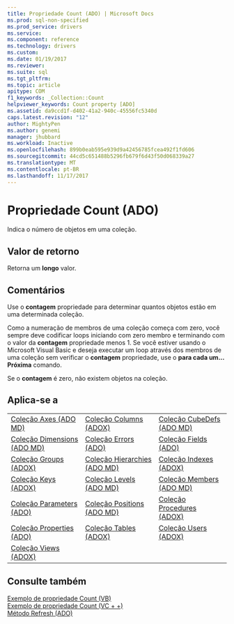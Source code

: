 ```yaml
---
title: Propriedade Count (ADO) | Microsoft Docs
ms.prod: sql-non-specified
ms.prod_service: drivers
ms.service: 
ms.component: reference
ms.technology: drivers
ms.custom: 
ms.date: 01/19/2017
ms.reviewer: 
ms.suite: sql
ms.tgt_pltfrm: 
ms.topic: article
apitype: COM
f1_keywords: _Collection::Count
helpviewer_keywords: Count property [ADO]
ms.assetid: da9ccd1f-d402-41a2-940c-45556fc5340d
caps.latest.revision: "12"
author: MightyPen
ms.author: genemi
manager: jhubbard
ms.workload: Inactive
ms.openlocfilehash: 899b0eab595e939d9a42456785fcea492f1fd606
ms.sourcegitcommit: 44cd5c651488b5296fb679f6d43f50d068339a27
ms.translationtype: MT
ms.contentlocale: pt-BR
ms.lasthandoff: 11/17/2017
---
```

# <a name="count-property-ado"></a>Propriedade Count (ADO)
Indica o número de objetos em uma coleção.  
  
## <a name="return-value"></a>Valor de retorno  
 Retorna um **longo** valor.  
  
## <a name="remarks"></a>Comentários  
 Use o **contagem** propriedade para determinar quantos objetos estão em uma determinada coleção.  
  
 Como a numeração de membros de uma coleção começa com zero, você sempre deve codificar loops iniciando com zero membro e terminando com o valor da **contagem** propriedade menos 1. Se você estiver usando o Microsoft Visual Basic e deseja executar um loop através dos membros de uma coleção sem verificar o **contagem** propriedade, use o **para cada um... Próxima** comando.  
  
 Se o **contagem** é zero, não existem objetos na coleção.  
  
## <a name="applies-to"></a>Aplica-se a  
  
||||  
|-|-|-|  
|[Coleção Axes (ADO MD)](../../../ado/reference/ado-md-api/axes-collection-ado-md.md)|[Coleção Columns (ADOX)](../../../ado/reference/adox-api/columns-collection-adox.md)|[Coleção CubeDefs (ADO MD)](../../../ado/reference/ado-md-api/cubedefs-collection-ado-md.md)|  
|[Coleção Dimensions (ADO MD)](../../../ado/reference/ado-md-api/dimensions-collection-ado-md.md)|[Coleção Errors (ADO)](../../../ado/reference/ado-api/errors-collection-ado.md)|[Coleção Fields (ADO)](../../../ado/reference/ado-api/fields-collection-ado.md)|  
|[Coleção Groups (ADOX)](../../../ado/reference/adox-api/groups-collection-adox.md)|[Coleção Hierarchies (ADO MD)](../../../ado/reference/ado-md-api/hierarchies-collection-ado-md.md)|[Coleção Indexes (ADOX)](../../../ado/reference/adox-api/indexes-collection-adox.md)|  
|[Coleção Keys (ADOX)](../../../ado/reference/adox-api/keys-collection-adox.md)|[Coleção Levels (ADO MD)](../../../ado/reference/ado-md-api/levels-collection-ado-md.md)|[Coleção Members (ADO MD)](../../../ado/reference/ado-md-api/members-collection-ado-md.md)|  
|[Coleção Parameters (ADO)](../../../ado/reference/ado-api/parameters-collection-ado.md)|[Coleção Positions (ADO MD)](../../../ado/reference/ado-md-api/positions-collection-ado-md.md)|[Coleção Procedures (ADOX)](../../../ado/reference/adox-api/procedures-collection-adox.md)|  
|[Coleção Properties (ADO)](../../../ado/reference/ado-api/properties-collection-ado.md)|[Coleção Tables (ADOX)](../../../ado/reference/adox-api/tables-collection-adox.md)|[Coleção Users (ADOX)](../../../ado/reference/adox-api/users-collection-adox.md)|  
|[Coleção Views (ADOX)](../../../ado/reference/adox-api/views-collection-adox.md)|||  
  
## <a name="see-also"></a>Consulte também  
 [Exemplo de propriedade Count (VB)](../../../ado/reference/ado-api/count-property-example-vb.md)   
 [Exemplo de propriedade Count (VC + +)](../../../ado/reference/ado-api/count-property-example-vc.md)   
 [Método Refresh (ADO)](../../../ado/reference/ado-api/refresh-method-ado.md)
